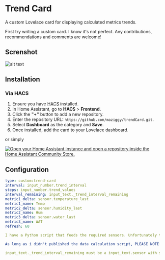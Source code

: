 # Trend Card

A custom Lovelace card for displaying calculated metrics trends.

First try writing a custom card. I know it's not perfect. Any contributions, recommendations and comments are welcome!

## Screnshot 
![alt text]([blob:https://github.com/d6151bb1-c51d-4687-bad7-69d9c2a17813](https://raw.githubusercontent.com/maziggy/trendCard/refs/heads/main/screenshots/screenshot.png))

## Installation

### Via HACS

1. Ensure you have [HACS](https://hacs.xyz/) installed.
2. In Home Assistant, go to **HACS** > **Frontend**.
3. Click the **"+"** button to add a new repository.
4. Enter the repository URL: `https://github.com/maziggy/trendCard.git`.
5. Select **Dashboard** as the category and **Save**.
6. Once installed, add the card to your Lovelace dashboard.

or simply

[![Open your Home Assistant instance and open a repository inside the Home Assistant Community Store.](https://my.home-assistant.io/badges/hacs_repository.svg)](https://my.home-assistant.io/redirect/hacs_repository/?owner=%40maziggy&repository=https%3A%2F%2Fgithub.com%2Fmaziggy%2FtrendCard%2F&category=Dashboard)

## Configuration

```yaml
type: custom:trend-card
interval: input_number.trend_interval
steps: input_number.trend_values
interval_remaining: input_text._trend_interval_remaining
metric1_delta: sensor.temperature_last
metric1_name: Temp
metric2_delta: sensor.humidity_last
metric2_name: Hum
metric3_delta: sensor.water_last
metric3_name: WAT
refresh: 60

I have a Python script that feeds the required sensors. Unfortunately this is not yet ready for publishing. I'll work on this the next time.

As long as i didn't published the data calculation script, PLEASE NOTE:

input_text._trend_interval_remaining must be a input_text.sensor with state "<current_counter/steps>" - for example "2/6". Of course without the quotation marks ;)

